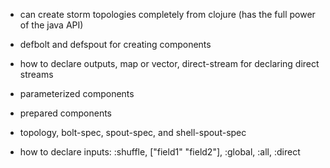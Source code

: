 - can create storm topologies completely from clojure (has the full power of the java API)
- defbolt and defspout for creating components
- how to declare outputs, map or vector, direct-stream for declaring direct streams
- parameterized components
- prepared components

- topology, bolt-spec, spout-spec, and shell-spout-spec
- how to declare inputs: :shuffle, ["field1" "field2"], :global, :all, :direct
